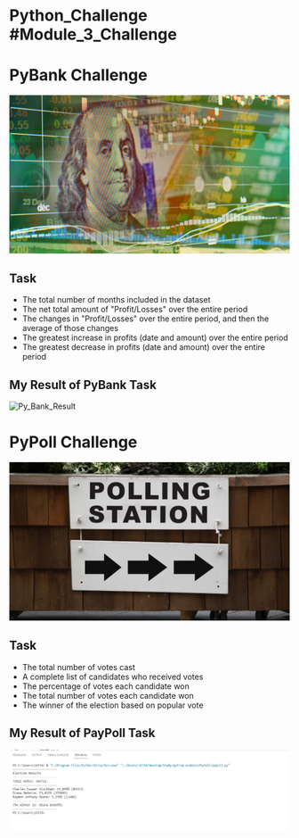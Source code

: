 # Python_Challenge #Module_3_Challenge

# PyBank Challenge

![Py_Bank_Challenge](Images/revenue-per-lead.png)

## Task

* The total number of months included in the dataset
* The net total amount of "Profit/Losses" over the entire period
* The changes in "Profit/Losses" over the entire period, and then the average of those changes
* The greatest increase in profits (date and amount) over the entire period
* The greatest decrease in profits (date and amount) over the entire period

## My Result of PyBank Task

![Py_Bank_Result](Images/PyBank_Result.PNG)

# PyPoll Challenge

![Py_Poll_Challenge](Images/Vote_counting.png)

## Task

* The total number of votes cast
* A complete list of candidates who received votes
* The percentage of votes each candidate won
* The total number of votes each candidate won
* The winner of the election based on popular vote

## My Result of PayPoll Task

![Py_Poll_Result](Images/PayPoll_Result.PNG)
